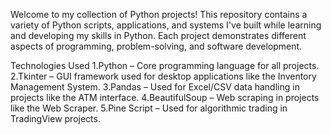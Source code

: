 Welcome to my collection of Python projects! This repository contains a variety of Python scripts, applications, and systems I've built while learning and developing my skills in Python. Each project demonstrates different aspects of programming, problem-solving, and software development.


Technologies Used
1.Python – Core programming language for all projects.
2.Tkinter – GUI framework used for desktop applications like the Inventory Management System.
3.Pandas – Used for Excel/CSV data handling in projects like the ATM interface.
4.BeautifulSoup – Web scraping in projects like the Web Scraper.
5.Pine Script – Used for algorithmic trading in TradingView projects.

